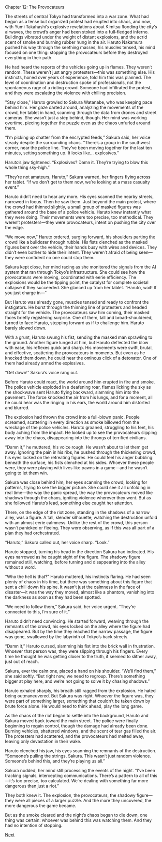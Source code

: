 Chapter 12: The Provocateurs

The streets of central Tokyo had transformed into a war zone. What had begun as a tense but organized protest had erupted into chaos, and now, with Yumi Takahashi’s explosive revelations about Kimitsu flooding the city’s airwaves, the crowd’s anger had been stoked into a full-fledged inferno. Buildings vibrated under the weight of distant explosions, and the acrid scent of smoke and burning rubber hung in the air. Haruto Nakamura pushed his way through the seething masses, his muscles tensed, his mind focused on one thing: stopping the provocateurs before they destroyed everything in their path.

He had heard the reports of the vehicles going up in flames. They weren’t random. These weren’t just angry protesters—this was something else. His instincts, honed over years of experience, told him this was planned. The level of coordination and destruction spoke of professionals, not the spontaneous rage of a rioting crowd. Someone had infiltrated the protest, and they were escalating the violence with chilling precision.

"Stay close," Haruto growled to Sakura Watanabe, who was keeping pace behind him. Her gaze darted around, analyzing the movements of the crowd, her tablet in hand, scanning through the data from drones and street cameras. She wasn’t just a step behind, though. Her mind was working overtime, piecing together the puzzle even as the chaos unfurled around them.

“I’m picking up chatter from the encrypted feeds,” Sakura said, her voice steady despite the surrounding chaos. “There’s a group in the southwest corner, near the police line. They’ve been moving together for the last ten minutes, setting something up. It looks like... explosives.”

Haruto’s jaw tightened. “Explosives? Damn it. They’re trying to blow this whole thing sky-high.”

“They’re not amateurs, Haruto,” Sakura warned, her fingers flying across her tablet. “If we don’t get to them now, we’re looking at a mass casualty event.”

Haruto didn’t need to hear any more. His eyes scanned the nearby streets, narrowed in focus. Then he saw them. Just beyond the main protest, where the crowd had thinned slightly, a small group of masked figures was gathered around the base of a police vehicle. Haruto knew instantly what they were doing. Their movements were too precise, too methodical. They weren’t protesters—they were provocateurs, intent on pushing the city over the edge.

“We move now,” Haruto ordered, surging forward, his shoulders parting the crowd like a bulldozer through rubble. His fists clenched as the masked figures bent over the vehicle, their hands busy with wires and devices. They didn’t even bother to hide their intent. They weren’t afraid of being seen—they were confident no one could stop them.

Sakura kept close, her mind racing as she monitored the signals from the AI system that ran through Tokyo’s infrastructure. She could see how the provocateurs were moving, coordinated with eerie efficiency. The explosions would be the tipping point, the catalyst for complete societal collapse if they succeeded. She glanced up from her tablet. “Haruto, wait! If you just charge in—”

But Haruto was already gone, muscles tensed and ready to confront the instigators. He burst through the thinning line of protesters and headed straight for the vehicle. The provocateurs saw him coming, their masked faces briefly registering surprise. One of them, tall and broad-shouldered, turned to face Haruto, stepping forward as if to challenge him. Haruto barely slowed down.

With a grunt, Haruto swung his fist, sending the masked man sprawling to the ground. Another figure lunged at him, but Haruto deflected the blow with ease, his reflexes quick and sharp. His movements were swift, brutal, and effective, scattering the provocateurs in moments. But even as he knocked them down, he could hear the ominous click of a detonator. One of them had already armed the explosives.

“Get down!” Sakura’s voice rang out.

Before Haruto could react, the world around him erupted in fire and smoke. The police vehicle exploded in a deafening roar, flames licking the sky as the shockwave sent Haruto flying backward, slamming him into the pavement. The force knocked the air from his lungs, and for a moment, all he could hear was the ringing in his ears, the world around him distorted and blurred.

The explosion had thrown the crowd into a full-blown panic. People screamed, scattering in every direction as smoke billowed from the wreckage of the police vehicles. Haruto groaned, struggling to his feet, his body aching from the impact. He looked up to see the provocateurs slipping away into the chaos, disappearing into the throngs of terrified civilians.

“Damn it,” he muttered, his voice rough. He wasn’t about to let them get away. Ignoring the pain in his ribs, he pushed through the thickening crowd, his eyes locked on the retreating figures. He could feel his anger bubbling beneath the surface, his fists clenched at his sides. Whoever these people were, they were playing with lives like pawns in a game—and he wasn’t going to let them win.

Sakura was close behind him, her eyes scanning the crowd, looking for patterns, trying to see the bigger picture. She could see it all unfolding in real time—the way the panic spread, the way the provocateurs moved like shadows through the chaos, igniting violence wherever they went. But as she followed Haruto’s lead, something else caught her attention.

There, on the edge of the riot zone, standing in the shadows of a narrow alley, was a figure. A tall, slender silhouette, watching the destruction unfold with an almost eerie calmness. Unlike the rest of the crowd, this person wasn’t panicked or fleeing. They were observing, as if this was all part of a plan they had orchestrated.

“Haruto,” Sakura called out, her voice sharp. “Look.”

Haruto stopped, turning his head in the direction Sakura had indicated. His eyes narrowed as he caught sight of the figure. The shadowy figure remained still, watching, before turning and disappearing into the alley without a word.

“Who the hell is that?” Haruto muttered, his instincts flaring. He had seen plenty of chaos in his time, but there was something about this figure that sent a chill down his spine. It wasn’t just the calmness in the face of disaster—it was the way they moved, almost like a phantom, vanishing into the darkness as soon as they had been spotted.

“We need to follow them,” Sakura said, her voice urgent. “They’re connected to this, I’m sure of it.”

Haruto didn’t need convincing. He started forward, weaving through the remnants of the crowd, his eyes locked on the alley where the figure had disappeared. But by the time they reached the narrow passage, the figure was gone, swallowed by the labyrinth of Tokyo’s back streets.

“Damn it,” Haruto cursed, slamming his fist into the brick wall in frustration. Whoever that person was, they were slipping through his fingers. Every time he thought he was getting closer to the truth, it seemed to slither away, just out of reach.

Sakura, ever the calm one, placed a hand on his shoulder. “We’ll find them,” she said softly. “But right now, we need to regroup. There’s something bigger at play here, and we’re not going to solve it by chasing shadows.”

Haruto exhaled sharply, his breath still ragged from the explosion. He hated being outmaneuvered. But Sakura was right. Whoever the figure was, they were part of something larger, something that couldn’t be taken down by brute force alone. He would need to think ahead, play the long game.

As the chaos of the riot began to settle into the background, Haruto and Sakura moved back toward the main street. The police were finally beginning to regain control, though the damage had already been done. Burning vehicles, shattered windows, and the scent of tear gas filled the air. The protesters had scattered, and the provocateurs had melted away, leaving only devastation in their wake.

Haruto clenched his jaw, his eyes scanning the remnants of the destruction. “Someone’s pulling the strings, Sakura. This wasn’t just random violence. Someone’s behind this, and they’re playing us all.”

Sakura nodded, her mind still processing the events of the night. “I’ve been tracking signals, intercepting communications. There’s a pattern to all of this—it’s too precise, too calculated. We’re dealing with something far more dangerous than just a riot.”

They both knew it. The explosion, the provocateurs, the shadowy figure—they were all pieces of a larger puzzle. And the more they uncovered, the more dangerous the game became.

But as the smoke cleared and the night’s chaos began to die down, one thing was certain: whoever was behind this was watching them. And they had no intention of stopping.

[Next](13.md)



